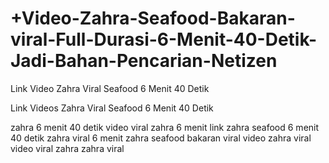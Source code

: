# +Video-Zahra-Seafood-Bakaran-viral-Full-Durasi-6-Menit-40-Detik-Jadi-Bahan-Pencarian-Netizen

Link Video Zahra Viral Seafood 6 Menit 40 Detik

Link Videos Zahra Viral Seafood 6 Menit 40 Detik

zahra 6 menit 40 detik
video viral zahra 6 menit
link zahra seafood 6 menit 40 detik
zahra viral 6 menit
zahra seafood bakaran viral
video zahra viral
video viral zahra
zahra viral
